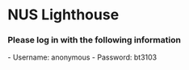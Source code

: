 # NUS Lighthouse

<h3> Please log in with the following information </h3>
- Username: anonymous
- Password: bt3103

